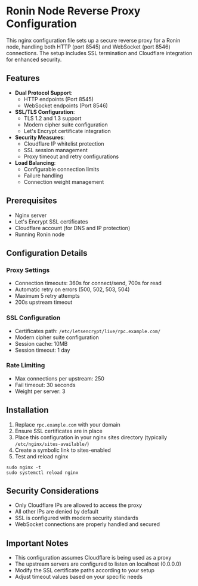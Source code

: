# Ronin Node Reverse Proxy Configuration

This nginx configuration file sets up a secure reverse proxy for a Ronin node, handling both HTTP (port 8545) and WebSocket (port 8546) connections. The setup includes SSL termination and Cloudflare integration for enhanced security.

## Features

- **Dual Protocol Support**: 
  - HTTP endpoints (Port 8545)
  - WebSocket endpoints (Port 8546)
- **SSL/TLS Configuration**:
  - TLS 1.2 and 1.3 support
  - Modern cipher suite configuration
  - Let's Encrypt certificate integration
- **Security Measures**:
  - Cloudflare IP whitelist protection
  - SSL session management
  - Proxy timeout and retry configurations
- **Load Balancing**:
  - Configurable connection limits
  - Failure handling
  - Connection weight management

## Prerequisites

- Nginx server
- Let's Encrypt SSL certificates
- Cloudflare account (for DNS and IP protection)
- Running Ronin node

## Configuration Details

### Proxy Settings
- Connection timeouts: 360s for connect/send, 700s for read
- Automatic retry on errors (500, 502, 503, 504)
- Maximum 5 retry attempts
- 200s upstream timeout

### SSL Configuration
- Certificates path: `/etc/letsencrypt/live/rpc.example.com/`
- Modern cipher suite configuration
- Session cache: 10MB
- Session timeout: 1 day

### Rate Limiting
- Max connections per upstream: 250
- Fail timeout: 30 seconds
- Weight per server: 3

## Installation

1. Replace `rpc.example.com` with your domain
2. Ensure SSL certificates are in place
3. Place this configuration in your nginx sites directory (typically `/etc/nginx/sites-available/`)
4. Create a symbolic link to sites-enabled
5. Test and reload nginx

```
sudo nginx -t
sudo systemctl reload nginx
```

## Security Considerations

- Only Cloudflare IPs are allowed to access the proxy
- All other IPs are denied by default
- SSL is configured with modern security standards
- WebSocket connections are properly handled and secured

## Important Notes

- This configuration assumes Cloudflare is being used as a proxy
- The upstream servers are configured to listen on localhost (0.0.0.0)
- Modify the SSL certificate paths according to your setup
- Adjust timeout values based on your specific needs
